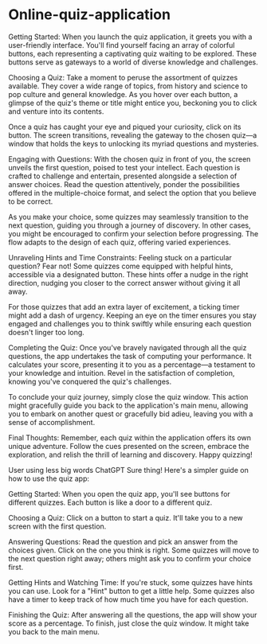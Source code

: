 # Online-quiz-application
Getting Started:
When you launch the quiz application, it greets you with a user-friendly interface. You'll find yourself facing an array of colorful buttons, each representing a captivating quiz waiting to be explored. These buttons serve as gateways to a world of diverse knowledge and challenges.

Choosing a Quiz:
Take a moment to peruse the assortment of quizzes available. They cover a wide range of topics, from history and science to pop culture and general knowledge. As you hover over each button, a glimpse of the quiz's theme or title might entice you, beckoning you to click and venture into its contents.

Once a quiz has caught your eye and piqued your curiosity, click on its button. The screen transitions, revealing the gateway to the chosen quiz—a window that holds the keys to unlocking its myriad questions and mysteries.

Engaging with Questions:
With the chosen quiz in front of you, the screen unveils the first question, poised to test your intellect. Each question is crafted to challenge and entertain, presented alongside a selection of answer choices. Read the question attentively, ponder the possibilities offered in the multiple-choice format, and select the option that you believe to be correct.

As you make your choice, some quizzes may seamlessly transition to the next question, guiding you through a journey of discovery. In other cases, you might be encouraged to confirm your selection before progressing. The flow adapts to the design of each quiz, offering varied experiences.

Unraveling Hints and Time Constraints:
Feeling stuck on a particular question? Fear not! Some quizzes come equipped with helpful hints, accessible via a designated button. These hints offer a nudge in the right direction, nudging you closer to the correct answer without giving it all away.

For those quizzes that add an extra layer of excitement, a ticking timer might add a dash of urgency. Keeping an eye on the timer ensures you stay engaged and challenges you to think swiftly while ensuring each question doesn't linger too long.

Completing the Quiz:
Once you've bravely navigated through all the quiz questions, the app undertakes the task of computing your performance. It calculates your score, presenting it to you as a percentage—a testament to your knowledge and intuition. Revel in the satisfaction of completion, knowing you've conquered the quiz's challenges.

To conclude your quiz journey, simply close the quiz window. This action might gracefully guide you back to the application's main menu, allowing you to embark on another quest or gracefully bid adieu, leaving you with a sense of accomplishment.

Final Thoughts:
Remember, each quiz within the application offers its own unique adventure. Follow the cues presented on the screen, embrace the exploration, and relish the thrill of learning and discovery. Happy quizzing!

User
using less big words 
ChatGPT
Sure thing! Here's a simpler guide on how to use the quiz app:

Getting Started:
When you open the quiz app, you'll see buttons for different quizzes. Each button is like a door to a different quiz.

Choosing a Quiz:
Click on a button to start a quiz. It'll take you to a new screen with the first question.

Answering Questions:
Read the question and pick an answer from the choices given. Click on the one you think is right. Some quizzes will move to the next question right away; others might ask you to confirm your choice first.

Getting Hints and Watching Time:
If you're stuck, some quizzes have hints you can use. Look for a "Hint" button to get a little help. Some quizzes also have a timer to keep track of how much time you have for each question.

Finishing the Quiz:
After answering all the questions, the app will show your score as a percentage. To finish, just close the quiz window. It might take you back to the main menu.
